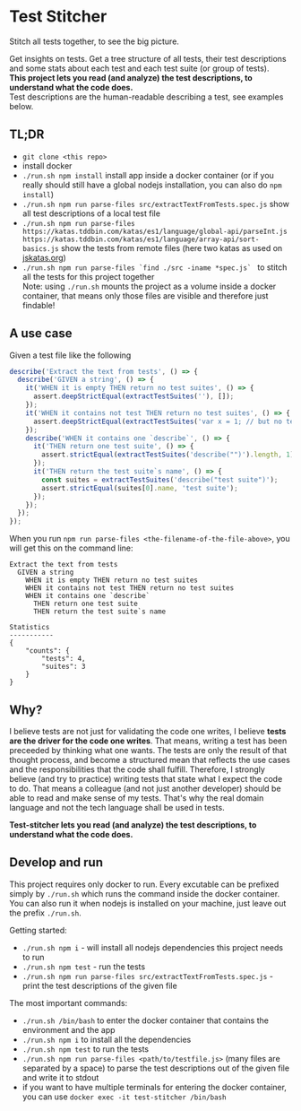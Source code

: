 # Test Stitcher

Stitch all tests together, to see the big picture.

Get insights on tests. Get a tree structure of all tests, their test descriptions and some stats about each
test and each test suite (or group of tests).  
**This project lets you read (and analyze) the test descriptions, to understand what the code does.**  
Test descriptions are the human-readable describing a test, see examples below.

## TL;DR
- `git clone <this repo>`
- install docker
- `./run.sh npm install` install app inside a docker container (or if you really should still have
  a global nodejs installation, you can also do `npm install`)
- `./run.sh npm run parse-files src/extractTextFromTests.spec.js`
  show all test descriptions of a local test file
- `./run.sh npm run parse-files https://katas.tddbin.com/katas/es1/language/global-api/parseInt.js https://katas.tddbin.com/katas/es1/language/array-api/sort-basics.js` show the tests from remote files (here two katas as used on [jskatas.org](https://jskatas.org))
- ``./run.sh npm run parse-files `find ./src -iname *spec.js` `` to stitch all the tests for this project together  
  Note: using `./run.sh` mounts the project as a volume inside a docker container, that means only those 
  files are visible and therefore just findable!

## A use case
Given a test file like the following
```javascript
describe('Extract the text from tests', () => {
  describe('GIVEN a string', () => {
    it('WHEN it is empty THEN return no test suites', () => {
      assert.deepStrictEqual(extractTestSuites(''), []);
    });
    it('WHEN it contains not test THEN return no test suites', () => {
      assert.deepStrictEqual(extractTestSuites('var x = 1; // but no test'), []);
    });
    describe('WHEN it contains one `describe`', () => {
      it('THEN return one test suite', () => {
        assert.strictEqual(extractTestSuites('describe("")').length, 1);
      });
      it('THEN return the test suite`s name', () => {
        const suites = extractTestSuites('describe("test suite")');
        assert.strictEqual(suites[0].name, 'test suite');
      });
    });
  });
});
```
When you run `npm run parse-files <the-filename-of-the-file-above>`, you will get this on the
command line:
```text
Extract the text from tests
  GIVEN a string
    WHEN it is empty THEN return no test suites
    WHEN it contains not test THEN return no test suites
    WHEN it contains one `describe`
      THEN return one test suite
      THEN return the test suite`s name

Statistics
-----------
{
    "counts": {
        "tests": 4,
        "suites": 3
    }
}
```

## Why?
I believe tests are not just for validating the code one writes, I believe **tests
are the driver for the code one writes**. That means, writing a test has been preceeded
by thinking what one wants. The tests are only the result of that thought process,
and become a structured mean that reflects the use cases and the responsibilities 
that the code shall fulfill. Therefore, I strongly believe (and try to practice) 
writing tests that state what I expect the code to do. That means a colleague (and not
just another developer) should be able to read and make sense of my tests.
That's why the real domain language and not the tech language shall be used in tests.

**__Test-stitcher__ lets you read (and analyze) the test descriptions, to understand what the code does.**

## Develop and run
This project requires only docker to run. Every excutable can be prefixed simply by `./run.sh`
which runs the command inside the docker container.
You can also run it when nodejs is installed on your machine, just leave out the prefix `./run.sh`.

Getting started:
- `./run.sh npm i` - will install all nodejs dependencies this project needs to run
- `./run.sh npm test` - run the tests
- `./run.sh npm run parse-files src/extractTextFromTests.spec.js` - print the test descriptions
  of the given file

The most important commands:
- `./run.sh /bin/bash` to enter the docker container that contains the environment and the app
- `./run.sh npm i` to install all the dependencies
- `./run.sh npm test` to run the tests
- `./run.sh npm run parse-files <path/to/testfile.js>` (many files are separated by a space) 
  to parse the test descriptions out of the given file and write it to stdout
- if you want to have multiple terminals for entering the docker container, you can use `docker exec -it test-stitcher /bin/bash`